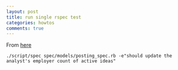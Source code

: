 ```yaml
---
layout: post
title: run single rspec test
categories: howtos
comments: true
---
```


From [here](http://softwaregravy.com/run-single-test-in-rspec/)

    ./script/spec spec/models/posting_spec.rb -e"should update the analyst's employer count of active ideas"

